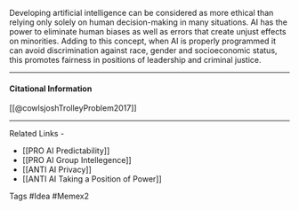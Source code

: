
Developing artificial intelligence can be considered as more ethical than relying only solely on human decision-making in many situations. AI has the power to eliminate human biases as well as errors that create unjust effects on minorities. Adding to this concept, when AI is properly programmed it can avoid discrimination against race, gender and socioeconomic status, this promotes fairness in positions of leadership and criminal justice.  

----
#### Citational Information

[[@cowlsjoshTrolleyProblem2017]]

--------
Related Links - 
- [[PRO AI Predictability]]
- [[PRO AI Group Intellegence]]
- [[ANTI AI Privacy]]
- [[ANTI AI Taking a Position of Power]]

Tags #Idea #Memex2